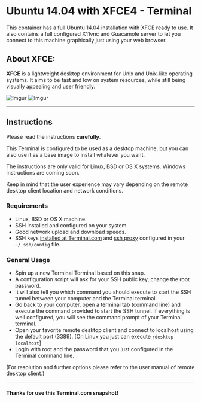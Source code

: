 # Ubuntu 14.04 with XFCE4 - Terminal

This container has a full Ubuntu 14.04 installation with XFCE ready to use. It also contains a full configured X11vnc and Guacamole server to let you connect to this machine graphically just using your web browser.

## About XFCE:

**XFCE** is a lightweight desktop environment for Unix and Unix-like operating systems. It aims to be fast and low on system resources, while still being visually appealing and user friendly.

![Imgur](http://i.imgur.com/u4ABBuv.jpg)
![Imgur](http://i.imgur.com/QBElyBe.jpg)

---

## Instructions

Please read the instructions **carefully**.

This Terminal is configured to be used as a desktop machine, but you can also use it as a base image to install whatever you want.

The instructions are only valid for Linux, BSD or OS X systems. Windows instructions are coming soon.

Keep in mind that the user experience may vary depending on the remote desktop client location and network conditions.

### Requirements

- Linux, BSD or OS X machine.
- SSH installed and configured on your system.
- Good network upload and download speeds.
- SSH keys [installed at Terminal.com](https://www.terminal.com/settings/ssh_keys) and [ssh proxy](https://www.terminal.com/ssh) configured in your `~/.ssh/config` file.

### General Usage

- Spin up a new Terminal Terminal based on this snap.
- A configuration script will ask for your SSH public key, change the root password.
- It will also tell you which command you should execute to start the SSH tunnel between your computer and the Terminal terminal.
- Go back to your computer, open a terminal tab (command line) and execute the command provided to start the SSH tunnel. If everything is well configured, you will see the command prompt of your Terminal terminal.
- Open your favorite remote desktop client and connect to localhost using the default port (3389). [On Linux you just can execute `rdesktop localhost`]
- Login with root and the password that you just configured in the Terminal command line.

(For resolution and further options please refer to the user manual of remote desktop client.)

---

#### Thanks for use this Terminal.com snapshot!
